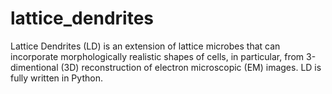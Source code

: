 # lattice_dendrites
Lattice Dendrites (LD) is an extension of lattice microbes that can incorporate morphologically realistic shapes of cells, in particular, from 3-dimentional (3D) reconstruction of electron microscopic (EM) images. LD is fully written in Python.
